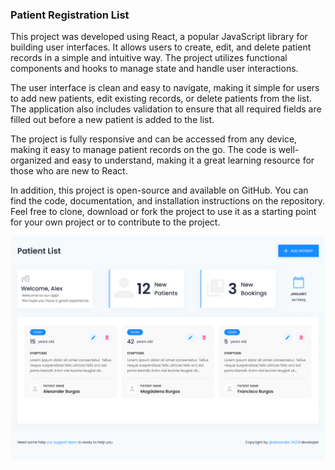 <h3>Patient Registration List</h3

This project was developed using React, a popular JavaScript library for building user interfaces. It allows users to create, edit, and delete patient records in a simple and intuitive way. The project utilizes functional components and hooks to manage state and handle user interactions.

The user interface is clean and easy to navigate, making it simple for users to add new patients, edit existing records, or delete patients from the list. The application also includes validation to ensure that all required fields are filled out before a new patient is added to the list.

The project is fully responsive and can be accessed from any device, making it easy to manage patient records on the go. The code is well-organized and easy to understand, making it a great learning resource for those who are new to React.

In addition, this project is open-source and available on GitHub. You can find the code, documentation, and installation instructions on the repository. Feel free to clone, download or fork the project to use it as a starting point for your own project or to contribute to the project.

<p><img src="Home.jpg" widt="80%"></p>
